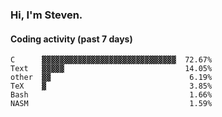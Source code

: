 ### Hi, I'm Steven.

#### Coding activity (past 7 days)
```
C      ▓▓▓▓▓▓▓▓▓▓▓▓▓▓▓▓▓▓▓▓▓▓▓▓▓▓▓▓▓▓  72.67%
Text   ▓▓▓▓▓                           14.05%
other  ▓▓                               6.19%
TeX    ▓                                3.85%
Bash                                    1.66%
NASM                                    1.59%
```
